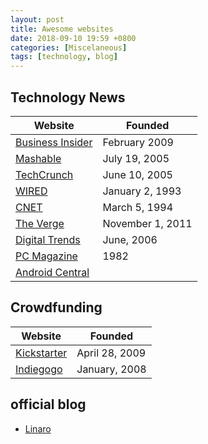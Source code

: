 ```yaml
---
layout: post
title: Awesome websites
date: 2018-09-10 19:59 +0800
categories: [Miscelaneous]
tags: [technology, blog]
---
```


## Technology News

Website                     | Founded
--------------------------- | -------
[Business Insider][insider] | February 2009
[Mashable][mashable]        | July 19, 2005
[TechCrunch][tc]            | June 10, 2005
[WIRED][wired]              | January 2, 1993
[CNET][cnet]                | March 5, 1994
[The Verge][theverge]       | November 1, 2011
[Digital Trends][dts]       | June, 2006
[PC Magazine][pcmag]        | 1982
[Android Central][ac]       |

[insider]: https://www.businessinsider.com
[mashable]: https://mashable.com
[tc]: https://techcrunch.com
[wired]: https://www.wired.com
[cnet]: https://www.cnet.com
[theverge]: https://www.theverge.com
[dts]: https://www.digitaltrends.com
[ac]: https://www.androidcentral.com
[pcmag]: https://www.pcmag.com

## Crowdfunding

Website                  | Founded
------------------------ | -------
[Kickstarter][ks]        | April 28, 2009
[Indiegogo][indiegogo]   | January, 2008

[ks]: https://www.kickstarter.com
[indiegogo]: https://www.indiegogo.com

## official blog

- [Linaro][linaro]

[linaro]: https://www.linaro.org/blog
